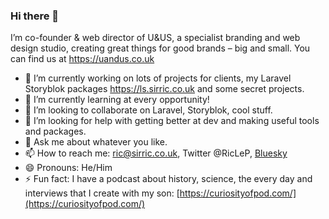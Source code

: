 ### Hi there 👋

I’m co-founder & web director of U&US, a specialist branding and web design studio, creating great things for good brands – big and small. You can find us at https://uandus.co.uk


- 🔭 I’m currently working on lots of projects for clients, my Laravel Storyblok packages https://ls.sirric.co.uk and some secret projects.
- 🌱 I’m currently learning at every opportunity!
- 👯 I’m looking to collaborate on Laravel, Storyblok, cool stuff.
- 🤔 I’m looking for help with getting better at dev and making useful tools and packages.
- 💬 Ask me about whatever you like.
- 📫 How to reach me: ric@sirric.co.uk, Twitter @RicLeP, [Bluesky](https://bsky.app/profile/riclep.dev)
- 😄 Pronouns: He/Him
- ⚡ Fun fact: I have a podcast about history, science, the every day and interviews that I create with my son: [https://curiosityofpod.com/](https://curiosityofpod.com/)

<!--
**RicLeP/riclep** is a ✨ _special_ ✨ repository because its `README.md` (this file) appears on your GitHub profile.

Here are some ideas to get you started:

- 🔭 I’m currently working on ...
- 🌱 I’m currently learning ...
- 👯 I’m looking to collaborate on ...
- 🤔 I’m looking for help with ...
- 💬 Ask me about ...
- 📫 How to reach me: ...
- 😄 Pronouns: ...
- ⚡ Fun fact: ...
-->
